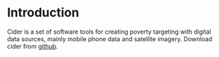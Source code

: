 # Introduction

Cider is a set of software tools for creating poverty targeting with digital data sources, mainly mobile phone data and satellite imagery. Download cider from [github](https://github.com/emilylaiken/cider). 
